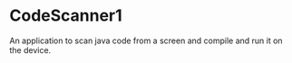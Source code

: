 # CodeScanner1

An application to scan java code from a screen and compile and run it on the device.

